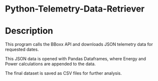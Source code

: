# Python-Telemetry-Data-Retriever

# Description

This program calls the BBoxx API and downloads JSON telemetry data for requested dates.

This JSON data is opened with Pandas Dataframes, where Energy and Power calculations are appended to the data.

The final dataset is saved as CSV files for further analysis.
